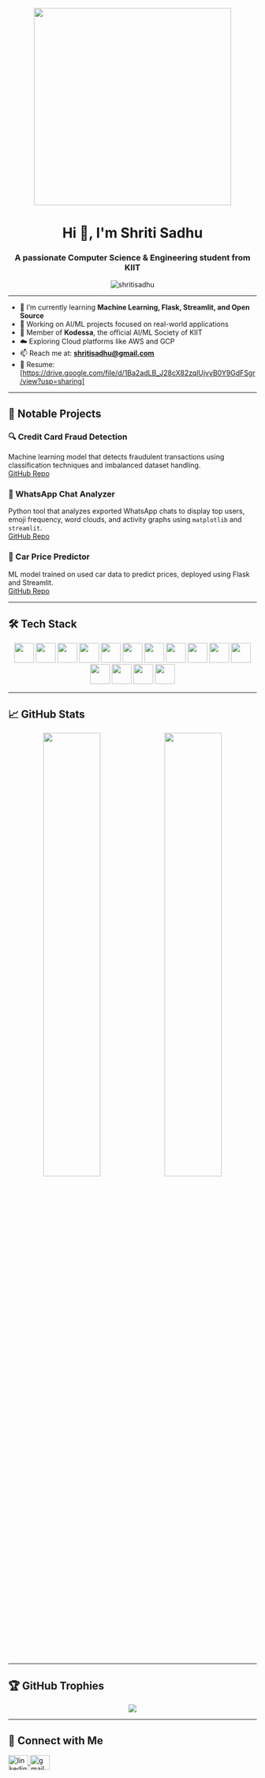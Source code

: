 <p align="center">
  <img src="https://raw.githubusercontent.com/rodrigograca31/rodrigograca31/master/coding.gif" width="400" />
</p>

<h1 align="center">Hi 👋, I'm Shriti Sadhu</h1>
<h3 align="center">A passionate Computer Science & Engineering student from KIIT</h3>

<p align="center">
  <img src="https://komarev.com/ghpvc/?username=Shriti81&label=Profile%20views&color=0e75b6&style=flat" alt="shritisadhu" />
</p>

---

- 🌱 I’m currently learning **Machine Learning, Flask, Streamlit, and Open Source**
- 🧠 Working on AI/ML projects focused on real-world applications
- 💼 Member of **Kodessa**, the official AI/ML Society of KIIT
- ☁️ Exploring Cloud platforms like AWS and GCP
- 📫 Reach me at: **shritisadhu@gmail.com**
- 📄 Resume: [https://drive.google.com/file/d/1Ba2adLB_J28cX82zqlUjvyB0Y9GdFSgr/view?usp=sharing] <!-- Add actual resume link -->

---

## 🚀 Notable Projects

### 🔍 Credit Card Fraud Detection  
Machine learning model that detects fraudulent transactions using classification techniques and imbalanced dataset handling.  
[GitHub Repo](https://github.com/Shriti81/New)

### 💬 WhatsApp Chat Analyzer  
Python tool that analyzes exported WhatsApp chats to display top users, emoji frequency, word clouds, and activity graphs using `matplotlib` and `streamlit`.  
[GitHub Repo](https://github.com/Shriti81/Whatsapp-Chat-Analysis)

### 🚗 Car Price Predictor  
ML model trained on used car data to predict prices, deployed using Flask and Streamlit.  
[GitHub Repo](https://github.com/Shriti81/Car-)

---

## 🛠️ Tech Stack

<p align="center">
  <img src="https://cdn.jsdelivr.net/gh/devicons/devicon/icons/python/python-original.svg" width="40" height="40" />
  <img src="https://cdn.jsdelivr.net/gh/devicons/devicon/icons/java/java-original.svg" width="40" height="40" />
  <img src="https://cdn.jsdelivr.net/gh/devicons/devicon/icons/c/c-original.svg" width="40" height="40" />
  <img src="https://cdn.jsdelivr.net/gh/devicons/devicon/icons/javascript/javascript-original.svg" width="40" height="40" />
  <img src="https://cdn.jsdelivr.net/gh/devicons/devicon/icons/html5/html5-original.svg" width="40" height="40" />
  <img src="https://cdn.jsdelivr.net/gh/devicons/devicon/icons/css3/css3-original.svg" width="40" height="40" />
  <img src="https://cdn.jsdelivr.net/gh/devicons/devicon/icons/flask/flask-original.svg" width="40" height="40" />
  <img src="https://cdn.jsdelivr.net/gh/devicons/devicon/icons/git/git-original.svg" width="40" height="40" />
  <img src="https://cdn.jsdelivr.net/gh/devicons/devicon/icons/mysql/mysql-original.svg" width="40" height="40" />
  <img src="https://cdn.jsdelivr.net/gh/devicons/devicon/icons/jupyter/jupyter-original.svg" width="40" height="40" />
  <img src="https://cdn.jsdelivr.net/gh/devicons/devicon/icons/vscode/vscode-original.svg" width="40" height="40" />
  <img src="https://cdn.jsdelivr.net/gh/devicons/devicon/icons/linux/linux-original.svg" width="40" height="40" />
  <img src="https://cdn.jsdelivr.net/gh/devicons/devicon/icons/streamlit/streamlit-original.svg" width="40" height="40" />
  <img src="https://cdn.jsdelivr.net/gh/devicons/devicon/icons/amazonwebservices/amazonwebservices-original.svg" width="40" height="40" />
  <img src="https://cdn.jsdelivr.net/gh/devicons/devicon/icons/googlecloud/googlecloud-original.svg" width="40" height="40" />
</p>

---

## 📈 GitHub Stats

<p align="center">
  <img src="https://github-readme-stats.vercel.app/api?username=Shriti81&show_icons=true&theme=radical" width="48%" />
  <img src="https://github-readme-stats.vercel.app/api/top-langs/?username=Shriti81&layout=compact&theme=radical" width="48%" />
</p>


---

## 🏆 GitHub Trophies

<p align="center">
  <img src="https://github-profile-trophy.vercel.app/?username=Shriti81&theme=radical&no-frame=true" />
</p>

---

## 🔗 Connect with Me

<p align="left">
  <a href="https://www.linkedin.com/in/shriti-sadhu-aa4271270" target="blank">
    <img align="center" src="https://cdn.jsdelivr.net/npm/simple-icons@v3/icons/linkedin.svg" alt="linkedin" height="30" width="40" />
  </a>
  <a href="mailto:shritisadhu@gmail.com">
    <img align="center" src="https://cdn.jsdelivr.net/npm/simple-icons@v3/icons/gmail.svg" alt="gmail" height="30" width="40" />
  </a>
</p>

